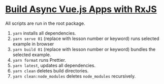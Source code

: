 # [Build Async Vue.js Apps with RxJS]([https://egghead.io/courses/cycle-js-fundamentals](https://egghead.io/courses/build-async-vue-js-apps-with-rxjs))

All scripts are run in the root package.

1. `yarn` installs all dependencies.
2. `yarn serve 01` (replace with lesson number or keyword) runs selected example in browser
3. `yarn build 01` (replace with lesson number or keyword) bundles the selected example.
4. `yarn format` runs Prettier.
5. `yarn latest`, updates all dependencies.
6. `yarn clean` deletes build directories.
7. `yarn clean:node_modules` deletes `node_modules` recursively.
